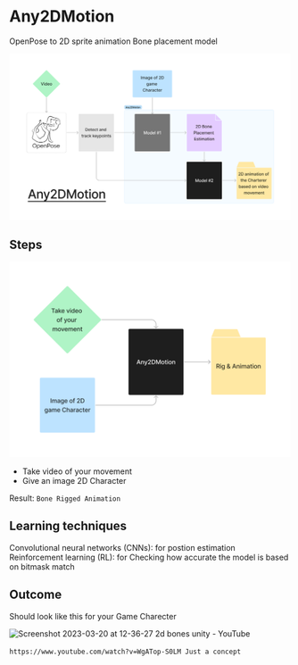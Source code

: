 # Any2DMotion

OpenPose to 2D sprite animation Bone placement model

![diagram](/Any2DMotion_diagram.png)


## Steps
![steps](/Any2DMotion_Steps.png)

- Take video of your movement
- Give an image 2D Character

Result: `Bone Rigged Animation`

## Learning techniques

Convolutional neural networks (CNNs): for postion estimation
Reinforcement learning (RL): for Checking how accurate the model is based on bitmask match


## Outcome

Should look like this for your Game Charecter

![Screenshot 2023-03-20 at 12-36-27 2d bones unity - YouTube](https://user-images.githubusercontent.com/63500913/226264746-99dfdeea-f2d1-47b6-a6ea-77fcb1187f74.png)

`https://www.youtube.com/watch?v=WgATop-S0LM Just a concept`

